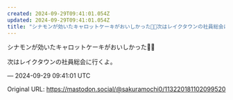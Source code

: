 ```yaml
---
created: 2024-09-29T09:41:01.054Z
updated: 2024-09-29T09:41:01.054Z
title: "シナモンが効いたキャロットケーキがおいしかった🥕🍰次はレイクタウンの社員総会に行[...]"
---
```


<p>シナモンが効いたキャロットケーキがおいしかった🥕🍰</p><p>次はレイクタウンの社員総会に行くよ。</p>

&mdash; 2024-09-29 09:41:01 UTC

Original URL: https://mastodon.social/@sakuramochi0/113220181102099520
